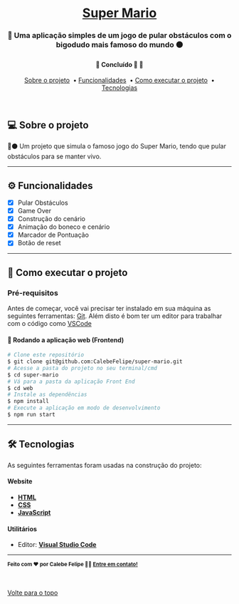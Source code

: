 

<h1 align="center">
     <a href="#" alt="site de cadastro de usuario"> Super Mario </a>
</h1>

<h3 align="center">
    🔴 Uma aplicação simples de um jogo de pular obstáculos com o bigodudo mais famoso do mundo ⚫
</h3>

<h4 align="center">
	🚧 Concluído 🚀 🚧
</h4>


<p align="center">
  <a href="#-sobre-o-projeto">Sobre o projeto</a>&nbsp; •
  <a href="#-funcionalidades">Funcionalidades</a>&nbsp; •
  <a href="#-como-executar-o-projeto">Como executar o projeto</a>&nbsp; •
  <a href="#-tecnologias">Tecnologias</a> 
</p>
<br />
<!--<img align="center" src="assets/jogando.gif" alt="animação da interação com página">-->

<!--Confira a aplicação: https://jogo-tictactoe.netlify.app <br>-->

## 💻 Sobre o projeto

🔴⚫ Um projeto que simula o famoso jogo do Super Mario, tendo que pular obstáculos para se manter vivo.

---

## ⚙️ Funcionalidades

- [x] Pular Obstáculos
- [x] Game Over
- [x] Construção do cenário
- [x] Animação do boneco e cenário
- [x] Marcador de Pontuação
- [x] Botão de reset

---

## 🚀 Como executar o projeto

### Pré-requisitos

Antes de começar, você vai precisar ter instalado em sua máquina as seguintes ferramentas:
[Git](https://git-scm.com). 
Além disto é bom ter um editor para trabalhar com o código como [VSCode](https://code.visualstudio.com/)


#### 🧭 Rodando a aplicação web (Frontend)

```bash
# Clone este repositório
$ git clone git@github.com:CalebeFelipe/super-mario.git
# Acesse a pasta do projeto no seu terminal/cmd
$ cd super-mario
# Vá para a pasta da aplicação Front End
$ cd web
# Instale as dependências
$ npm install
# Execute a aplicação em modo de desenvolvimento
$ npm run start
```
---

## 🛠 Tecnologias

As seguintes ferramentas foram usadas na construção do projeto:

#### **Website**  

-   **[HTML](https://developer.mozilla.org/pt-BR/docs/Web/HTML)**
-   **[CSS](https://developer.mozilla.org/pt-BR/docs/Web/CSS)**
-   **[JavaScript](https://developer.mozilla.org/pt-BR/docs/Web/JavaScript)**   

#### **Utilitários**

-   Editor:  **[Visual Studio Code](https://code.visualstudio.com/)**  

---

 <sub><b>Feito com ❤️ por Calebe Felipe 👋🏽 [Entre em contato!](https://www.linkedin.com/in/calebe-felipe-alves-freitas-780b9615a/)</b></sub><br><br>
 
 <br />
 <a href="#top">Volte para o topo</a>



 